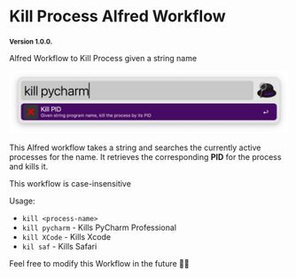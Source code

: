# Kill Process Alfred Workflow

<small><b>Version 1.0.0.</b></small>

Alfred Workflow to Kill Process given a string name

![Preview](./preview.png)

This Alfred workflow takes a string and searches the currently active processes for the name. It retrieves the corresponding **PID** for the process and kills it.

This workflow is case-insensitive

Usage:

- `kill <process-name>`
- `kill pycharm`	- Kills PyCharm Professional
- `kill XCode` - Kills Xcode
- `kil saf` - Kills Safari


Feel free to modify this Workflow in the future 💪🏼
